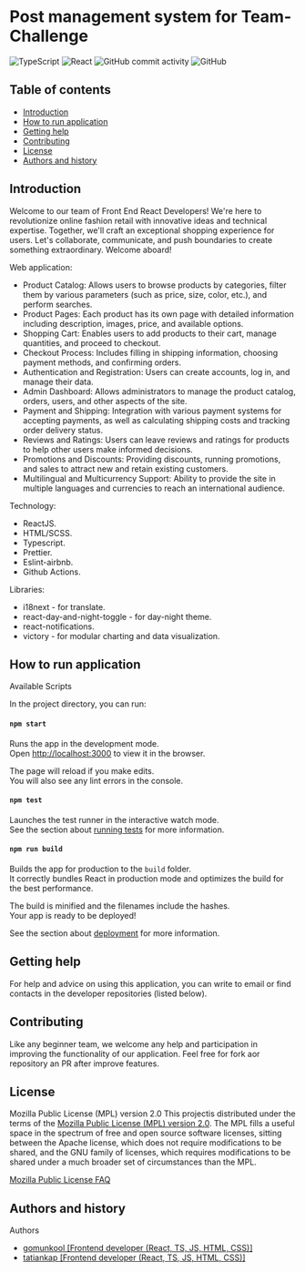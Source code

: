 Post management system for Team-Challenge
=================================================
![TypeScript](https://img.shields.io/badge/typescript-%23007ACC.svg?style=for-the-badge&logo=typescript&logoColor=white)
![React](https://img.shields.io/badge/react-%2320232a.svg?style=for-the-badge&logo=react&logoColor=%2361DAFB)
![GitHub commit activity](https://img.shields.io/github/commit-activity/y/PoMaKoM-RSTeam/send-to-telegram-front?style=for-the-badge)
![GitHub](https://img.shields.io/github/license/PoMaKoM-RSTeam/send-to-telegram-front?style=for-the-badge)


Table of contents
-----------------

* [Introduction](#introduction)
* [How to run application](#how-to-run-application)
* [Getting help](#getting-help)
* [Contributing](#contributing)
* [License](#license)
* [Authors and history](#authors-and-history)


Introduction
------------
Welcome to our team of Front End React Developers! We're here to revolutionize online fashion retail with innovative ideas and technical expertise. Together, we'll craft an exceptional shopping experience for users. Let's collaborate, communicate, and push boundaries to create something extraordinary. Welcome aboard!



Web application:
- Product Catalog: Allows users to browse products by categories, filter them by various parameters (such as price, size, color, etc.), and perform searches.
- Product Pages: Each product has its own page with detailed information including description, images, price, and available options.
- Shopping Cart: Enables users to add products to their cart, manage quantities, and proceed to checkout.
- Checkout Process: Includes filling in shipping information, choosing payment methods, and confirming orders.
- Authentication and Registration: Users can create accounts, log in, and manage their data.
- Admin Dashboard: Allows administrators to manage the product catalog, orders, users, and other aspects of the site.
- Payment and Shipping: Integration with various payment systems for accepting payments, as well as calculating shipping costs and tracking order delivery status.
- Reviews and Ratings: Users can leave reviews and ratings for products to help other users make informed decisions.
- Promotions and Discounts: Providing discounts, running promotions, and sales to attract new and retain existing customers.
- Multilingual and Multicurrency Support: Ability to provide the site in multiple languages and currencies to reach an international audience.

Technology:
- ReactJS.
- HTML/SCSS.
- Typescript.
- Prettier.
- Eslint-airbnb.
- Github Actions.


Libraries:
- i18next - for translate.
- react-day-and-night-toggle - for day-night theme.
- react-notifications.
- victory - for modular charting and data visualization.


How to run application
------------

Available Scripts

In the project directory, you can run:

#### `npm start`

Runs the app in the development mode.\
Open [http://localhost:3000](http://localhost:3000) to view it in the browser.

The page will reload if you make edits.\
You will also see any lint errors in the console.

#### `npm test`

Launches the test runner in the interactive watch mode.\
See the section about [running tests](https://facebook.github.io/create-react-app/docs/running-tests) for more information.

#### `npm run build`

Builds the app for production to the `build` folder.\
It correctly bundles React in production mode and optimizes the build for the best performance.

The build is minified and the filenames include the hashes.\
Your app is ready to be deployed!

See the section about [deployment](https://facebook.github.io/create-react-app/docs/deployment) for more information.



Getting help
------------

For help and advice on using this application, you can write to email or find contacts in the developer repositories (listed below).


Contributing
------------

Like any beginner team, we welcome any help and participation in improving the functionality of our application. Feel free for fork aor repository an PR after improve features.


License
-------

Mozilla Public License (MPL) version 2.0
This projectis distributed under the terms of the [Mozilla Public License (MPL) version 2.0](https://www.mozilla.org/en-US/MPL/2.0/). The MPL fills a useful space in the spectrum of free and open source software licenses, sitting between the Apache license, which does not require modifications to be shared, and the GNU family of licenses, which requires modifications to be shared under a much broader set of circumstances than the MPL.

[Mozilla Public License FAQ](https://www.mozilla.org/en-US/MPL/2.0/FAQ/)


Authors and history
---------------------------


Authors 
* [gomunkool  [Frontend developer (React, TS, JS, HTML, CSS)]](https://github.com/gomunkool)
* [tatiankap  [Frontend developer (React, TS, JS, HTML, CSS)]](https://github.com/tatiankap)

